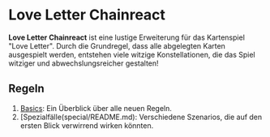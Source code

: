 # Love Letter Chainreact

**Love Letter Chainreact** ist eine lustige Erweiterung für das Kartenspiel
"Love Letter". Durch die Grundregel, dass alle abgelegten Karten ausgespielt
werden, entstehen viele witzige Konstellationen, die das Spiel witziger und
abwechslungsreicher gestalten!

## Regeln

1. [Basics](basics.md): Ein Überblick über alle neuen Regeln.
2. [Spezialfälle(special/README.md): Verschiedene Szenarios, die auf den ersten
   Blick verwirrend wirken könnten.
